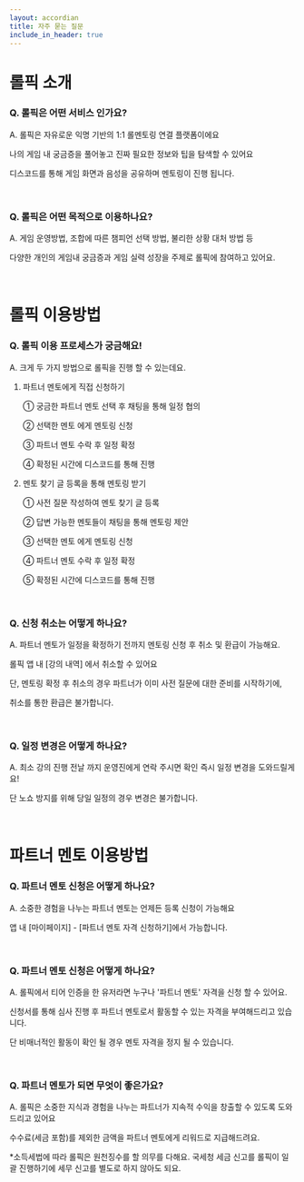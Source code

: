 ```yaml
---
layout: accordian
title: 자주 묻는 질문
include_in_header: true
---
```

# 롤픽 소개

### Q. 롤픽은 어떤 서비스 인가요?

A. 롤픽은 자유로운 익명 기반의 1:1 롤멘토링 연결 플랫폼이에요

나의 게임 내 궁금증을 풀어놓고 진짜 필요한 정보와 팁을 탐색할 수 있어요

디스코드를 통해 게임 화면과 음성을 공유하며 멘토링이 진행 됩니다.

<br>

### Q. 롤픽은 어떤 목적으로 이용하나요?

A. 게임 운영방법, 조합에 따른 챔피언 선택 방법, 불리한 상황 대처 방법 등 

다양한 개인의 게임내 궁금증과 게임 실력 성장을 주제로 롤픽에 참여하고 있어요.

<br>

# 롤픽 이용방법
### Q. 롤픽 이용 프로세스가 궁금해요!

A. 크게 두 가지 방법으로 롤픽을 진행 할 수 있는데요.

1. 파트너 멘토에게 직접 신청하기 
    
    ① 궁금한 파트너 멘토 선택 후 채팅을 통해 일정 협의
    
    ② 선택한 멘토 에게 멘토링 신청 
    
    ③ 파트너 멘토 수락 후 일정 확정
    
    ④ 확정된 시간에 디스코드를 통해 진행
    
2. 멘토 찾기 글 등록을 통해 멘토링 받기
    
    ① 사전 질문 작성하여 멘토 찾기 글 등록
    
    ② 답변 가능한 멘토들이 채팅을 통해 멘토링 제안
    
    ③ 선택한 멘토 에게 멘토링 신청 
    
    ④ 파트너 멘토 수락 후 일정 확정 
    
    ⑤ 확정된 시간에 디스코드를 통해 진행

<br>

### Q. 신청 취소는 어떻게 하나요?
A. 파트너 멘토가 일정을 확정하기 전까지 멘토링 신청 후 취소 및 환급이 가능해요.

 롤픽 앱 내 [강의 내역] 에서 취소할 수 있어요
 
 단, 멘토링 확정 후 취소의 경우 파트너가 이미 사전 질문에 대한 준비를 시작하기에, 
 
 취소를 통한 환급은 불가합니다.

<br>

### Q. 일정 변경은 어떻게 하나요?
A. 최소 강의 진행 전날 까지 운영진에게 연락 주시면 확인 즉시 일정 변경을 도와드릴게요!

단 노쇼 방지를 위해 당일 일정의 경우 변경은 불가합니다.



<br>

# 파트너 멘토 이용방법
### Q. 파트너 멘토 신청은 어떻게 하나요?

A. 소중한 경험을 나누는 파트너 멘토는 언제든 등록 신청이 가능해요

앱 내 [마이페이지] - [파트너 멘토 자격 신청하기]에서 가능합니다.

<br>

### Q. 파트너 멘토 신청은 어떻게 하나요?

A. 롤픽에서 티어 인증을 한 유저라면 누구나 '파트너 멘토' 자격을 신청 할 수 있어요.

신청서를 통해 심사 진행 후 파트너 멘토로서 활동할 수 있는 자격을 부여해드리고 있습니다.

단 비매너적인 활동이 확인 될 경우 멘토 자격을 정지 될 수 있습니다.


<br>

### Q. 파트너 멘토가 되면 무엇이 좋은가요?

A. 롤픽은 소중한 지식과 경험을 나누는 파트너가 지속적 수익을 창출할 수 있도록 도와 드리고 있어요

 수수료(세금 포함)를 제외한 금액을 파트너 멘토에게 리워드로 지급해드려요.

 *소득세법에 따라 롤픽은 원천징수를 할 의무를 다해요. 국세청 세금 신고를 롤픽이 일괄 진행하기에 세무 신고를 별도로 하지 않아도 되요.
